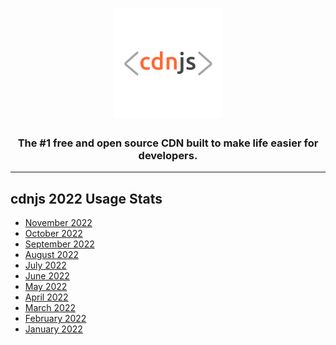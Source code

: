 <h1 align="center">
    <a href="https://cdnjs.com"><img src="https://raw.githubusercontent.com/cdnjs/brand/master/logo/standard/dark-512.png" width="175px" alt="< cdnjs >"></a>
</h1>
 
<h3 align="center">The #1 free and open source CDN built to make life easier for developers.</h3>

---

## cdnjs 2022 Usage Stats

* [November 2022](cdnjs_November_2022.md)
* [October 2022](cdnjs_October_2022.md)
* [September 2022](cdnjs_September_2022.md)
* [August 2022](cdnjs_August_2022.md)
* [July 2022](cdnjs_July_2022.md)
* [June 2022](cdnjs_June_2022.md)
* [May 2022](cdnjs_May_2022.md)
* [April 2022](cdnjs_April_2022.md)
* [March 2022](cdnjs_March_2022.md)
* [February 2022](cdnjs_February_2022.md)
* [January 2022](cdnjs_January_2022.md)
